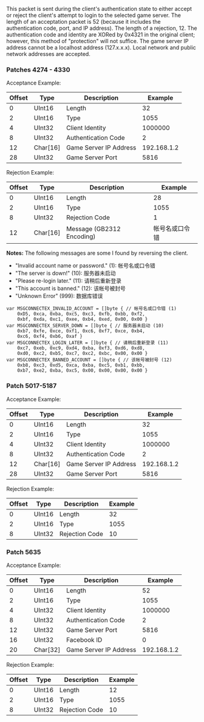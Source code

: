 This packet is sent during the client's authentication state to either accept or reject the client's attempt to login to the selected game server. The length of an acceptation packet
is 52 (because it includes the authentication code, port, and IP address). The length of a rejection, 12. The authentication code and identity are XORed by 0x4321 in the original client; however, this method of "protection" will not suffice. The game server IP address cannot be a localhost address (127.x.x.x). Local network and public network addresses are accepted.

### Patches 4274 - 4330

Acceptance Example:

| Offset | Type | Description | Example |
| -------- | -------- | -------- | -------- |
| 0 | UInt16 | Length | 32 |
| 2 | UInt16 | Type | 1055 |
| 4 | UInt32 | Client Identity | 1000000 |
| 8 | UInt32 | Authentication Code | 2 |
| 12 | Char[16] | Game Server IP Address | 192.168.1.2 |
| 28 | UInt32 | Game Server Port | 5816 |

Rejection Example:

| Offset | Type | Description | Example |
| -------- | -------- | -------- | -------- |
| 0 | UInt16 | Length | 28 |
| 2 | UInt16 | Type | 1055 |
| 8 | UInt32 | Rejection Code | 1 |
| 12 | Char[16] | Message (GB2312 Encoding) | 帐号名或口令错 |

**Notes:** The following messages are some I found by reversing the client.
* "Invalid account name or password." (1): 帐号名或口令错
* "The server is down!" (10): 服务器未启动
* "Please re-login later." (11): 请稍后重新登录
* "This account is banned." (12): 该帐号被封号
* "Unknown Error" (999): 数据库错误

```
var MSGCONNECTEX_INVALID_ACCOUNT = []byte { // 帐号名或口令错 (1)
	0xD5, 0xca, 0xba, 0xc5, 0xc3, 0xfb, 0xbb, 0xf2,
	0xbf, 0xda, 0xc1, 0xee, 0xb4, 0xed, 0x00, 0x00 }
var MSGCONNECTEX_SERVER_DOWN = []byte { // 服务器未启动 (10)
	0xb7, 0xfe, 0xce, 0xf1, 0xc6, 0xf7, 0xce, 0xb4,
	0xc6, 0xf4, 0xb6, 0xaf }
var MSGCONNECTEX_LOGIN_LATER = []byte { // 请稍后重新登录 (11)
	0xc7, 0xeb, 0xc9, 0xd4, 0xba, 0xf3, 0xd6, 0xd8,
	0xd0, 0xc2, 0xb5, 0xc7, 0xc2, 0xbc, 0x00, 0x00 }
var MSGCONNECTEX_BANNED_ACCOUNT = []byte { // 该帐号被封号 (12)
	0xb8, 0xc3, 0xd5, 0xca, 0xba, 0xc5, 0xb1, 0xbb,
	0xb7, 0xe2, 0xba, 0xc5, 0x00, 0x00, 0x00, 0x00 }
```

### Patch 5017-5187

Acceptance Example:

| Offset | Type | Description | Example |
| -------- | -------- | -------- | -------- |
| 0 | UInt16 | Length | 32 |
| 2 | UInt16 | Type | 1055 |
| 4 | UInt32 | Client Identity | 1000000 |
| 8 | UInt32 | Authentication Code | 2 |
| 12 | Char[16] | Game Server IP Address | 192.168.1.2 |
| 28 | UInt32 | Game Server Port | 5816 |

Rejection Example:

| Offset | Type | Description | Example |
| -------- | -------- | -------- | -------- |
| 0 | UInt16 | Length | 32 |
| 2 | UInt16 | Type | 1055 |
| 8 | UInt32 | Rejection Code | 10 |

### Patch 5635

Acceptance Example:

| Offset | Type | Description | Example |
| -------- | -------- | -------- | -------- |
| 0 | UInt16 | Length | 52 |
| 2 | UInt16 | Type | 1055 |
| 4 | UInt32 | Client Identity | 1000000 |
| 8 | UInt32 | Authentication Code | 2 |
| 12 | UInt32 | Game Server Port | 5816 |
| 16 | UInt32 | Facebook ID | 0 |
| 20 | Char[32] | Game Server IP Address | 192.168.1.2 |

Rejection Example:

| Offset | Type | Description | Example |
| -------- | -------- | -------- | -------- |
| 0 | UInt16 | Length | 12 |
| 2 | UInt16 | Type | 1055 |
| 8 | UInt32 | Rejection Code | 10 |
